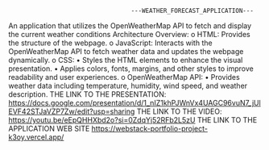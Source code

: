                                       ---WEATHER_FORECAST_APPLICATION---
An application that utilizes the OpenWeatherMap API to fetch and display the current weather conditions 
Architecture Overview:
      o	HTML: Provides the structure of the webpage.
      o	JavaScript: Interacts with the OpenWeatherMap API to fetch weather data and updates the webpage dynamically.
      o	CSS:
       •	Styles the HTML elements to enhance the visual presentation.
       •	Applies colors, fonts, margins, and other styles to improve readability and user experiences.
      o	OpenWeatherMap API:
       •	Provides weather data including temperature, humidity, wind speed, and weather description.
       THE LINK TO THE PRESENTATION: https://docs.google.com/presentation/d/1_nIZ1khPJWnVx4UAGC96vuN7_jUlEVF42STJaVZP7Zw/edit?usp=sharing
       THE LINK TO THE VIDEO: https://youtu.be/eEpQHHXbd2o?si=0ZdqYj52RFb2L5zU
       THE LINK TO THE APPLICATION WEB SITE https://webstack-portfolio-project-k3oy.vercel.app/
       


